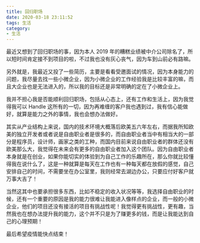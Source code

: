 ```yaml
---
title: 回归职场
date: 2020-03-18 23:11:52
tags: 生活
category: 
- 生活
---
```


最近又想到了回归职场的事，因为本人 2019 年的糟糕业绩被中介公司除名了，所以短时间肯定接不到项目的啦，不过我也没有灰心丧气，因为车到山前必有路嘛。

另外就是，我最近又投了一些简历，主要是看看受邀面试的情况，因为本身能力的问题，我尽量去找一些小微企业，因为小微企业的工作经验我是比较丰富的嘛，而且大企业也是无法进入的，所以我的目标还是非常明确的定在了小微企业上。

我并不担心我是否能顺利回归职场，包括从心态上，还有工作和生活上，因为我觉得我可以 Handle 这所有的一切，因为再难缠的客户我也遇到过，我有信心能做好，就算是能力之外的事情，我也会想办法做好。

其实从产业结构上来说，国内的技术环境大概落后欧美五六年左右，而据我所知欧美的独立开发者或者说是自由职业者是很多的，而自由职业者当中有相当大的一部分是程序员，设计师，画家之类的工种，而国内目前来说自由职业者的群体还没有欧美那么大，我觉得在未来会有更多的自由职业者加入这个团队。因为自由职业者本身就是在创业，如果你能切实的体验到为自己工作的乐趣所在，那么你就比较懂得我在说什么了，这是一种就算是每天在工作也有一种每天都在放假的感觉，自己安排自己的时间，不需要坐在办公室里，我则经常去湖边办公，只要应付好客户就万事大吉了！

当然这其中也要承担很多东西，比如不稳定的收入状况等等，我选择自由职业的时候，还有一个重要的原因是我的能力很难让我能进入像样点的企业，而一般的小微企业，他们的项目还没有接活的项目有挑战性呢！我觉得更有挑战性，更有趣，当然我也在想办法提升我的能力，这个并不只是为了赚更多的钱，而是让我能达到自己的心理预期！

最后希望疫情能快点结束！